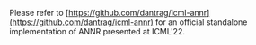 Please refer to [https://github.com/dantrag/icml-annr](https://github.com/dantrag/icml-annr) for an official standalone implementation of ANNR presented at ICML'22.
